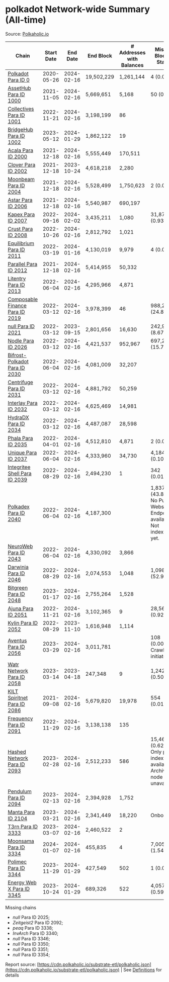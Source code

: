 # polkadot Network-wide Summary (All-time)

Source: [Polkaholic.io](https://polkaholic.io)


| Chain            | Start Date | End Date | End Block | # Addresses with Balances | Missing Blocks / Status |
| ---------------- | ---------- | ---------| --------- | ------------------------- | ----------------------- |
| [Polkadot Para ID 0](/polkadot/0-polkadot) | 2020-05-26 | 2024-02-16 | 19,502,229 |  1,261,144 | 4 (0.00%)  |
| [AssetHub Para ID 1000](/polkadot/1000-assethub) | 2021-11-05 | 2024-02-16 | 5,669,651 |  5,168 | 50 (0.00%)  |
| [Collectives Para ID 1001](/polkadot/1001-collectives) | 2022-11-21 | 2024-02-16 | 3,198,199 |  86 |    |
| [BridgeHub Para ID 1002](/polkadot/1002-bridgehub) | 2023-05-12 | 2024-01-29 | 1,862,122 |  19 |    |
| [Acala Para ID 2000](/polkadot/2000-acala) | 2021-12-18 | 2024-02-16 | 5,555,449 |  170,511 |    |
| [Clover Para ID 2002](/polkadot/2002-clover) | 2021-12-18 | 2023-10-24 | 4,618,218 |  2,280 |    |
| [Moonbeam Para ID 2004](/polkadot/2004-moonbeam) | 2021-12-18 | 2024-02-16 | 5,528,499 |  1,750,623 | 2 (0.00%)  |
| [Astar Para ID 2006](/polkadot/2006-astar) | 2021-12-18 | 2024-02-16 | 5,540,987 |  690,197 |    |
| [Kapex Para ID 2007](/polkadot/2007-kapex) | 2022-09-16 | 2024-02-02 | 3,435,211 |  1,080 | 31,872 (0.93%)  |
| [Crust Para ID 2008](/polkadot/2008-crust) | 2022-10-26 | 2024-02-16 | 2,812,792 |  1,021 |    |
| [Equilibrium Para ID 2011](/polkadot/2011-equilibrium) | 2022-03-19 | 2024-01-16 | 4,130,019 |  9,979 | 4 (0.00%)  |
| [Parallel Para ID 2012](/polkadot/2012-parallel) | 2021-12-18 | 2024-02-16 | 5,414,955 |  50,332 |    |
| [Litentry Para ID 2013](/polkadot/2013-litentry) | 2022-06-04 | 2024-02-16 | 4,295,966 |  4,871 |    |
| [Composable Finance Para ID 2019](/polkadot/2019-composable) | 2022-03-12 | 2024-02-16 | 3,978,399 |  46 | 988,228 (24.84%)  |
| [null Para ID 2021](/polkadot/2021-efinity) | 2022-03-12 | 2023-09-15 | 2,801,656 |  16,630 | 242,949 (8.67%)  |
| [Nodle Para ID 2026](/polkadot/2026-nodle) | 2022-03-12 | 2024-02-16 | 4,421,537 |  952,967 | 697,249 (15.77%)  |
| [Bifrost-Polkadot Para ID 2030](/polkadot/2030-bifrost) | 2022-06-04 | 2024-02-16 | 4,081,009 |  32,207 |    |
| [Centrifuge Para ID 2031](/polkadot/2031-centrifuge) | 2022-03-12 | 2024-02-16 | 4,881,792 |  50,259 |    |
| [Interlay Para ID 2032](/polkadot/2032-interlay) | 2022-03-12 | 2024-02-16 | 4,625,469 |  14,981 |    |
| [HydraDX Para ID 2034](/polkadot/2034-hydradx) | 2022-03-12 | 2024-02-16 | 4,487,087 |  28,598 |    |
| [Phala Para ID 2035](/polkadot/2035-phala) | 2022-04-01 | 2024-02-16 | 4,512,810 |  4,871 | 2 (0.00%)  |
| [Unique Para ID 2037](/polkadot/2037-unique) | 2022-06-04 | 2024-02-16 | 4,333,960 |  34,730 | 4,184 (0.10%)  |
| [Integritee Shell Para ID 2039](/polkadot/2039-integritee) | 2022-08-29 | 2024-02-16 | 2,494,230 |  1 | 342 (0.01%)  |
| [Polkadex Para ID 2040](/polkadot/2040-polkadex) | 2022-06-04 | 2024-02-16 | 4,187,300 |   | 1,837,152 (43.87%) No Public Websocket Endpoint available: Not indexing yet. |
| [NeuroWeb Para ID 2043](/polkadot/2043-neuroweb) | 2022-06-04 | 2024-02-16 | 4,330,092 |  3,866 |    |
| [Darwinia Para ID 2046](/polkadot/2046-darwinia) | 2022-08-29 | 2024-02-16 | 2,074,553 |  1,048 | 1,098,047 (52.93%)  |
| [Bitgreen Para ID 2048](/polkadot/2048-bitgreen) | 2023-01-17 | 2024-02-16 | 2,755,264 |  1,528 |    |
| [Ajuna Para ID 2051](/polkadot/2051-ajuna) | 2022-11-21 | 2024-02-16 | 3,102,365 |  9 | 28,565 (0.92%)  |
| [Kylin Para ID 2052](/polkadot/2052-kylin) | 2022-08-29 | 2023-11-10 | 1,616,948 |  1,114 |    |
| [Aventus Para ID 2056](/polkadot/2056-aventus) | 2023-03-29 | 2024-02-16 | 3,011,781 |   | 108 (0.00%) Crawling initiated |
| [Watr Network Para ID 2058](/polkadot/2058-watr) | 2023-03-14 | 2023-04-18 | 247,348 |  9 | 1,242 (0.50%)  |
| [KILT Spiritnet Para ID 2086](/polkadot/2086-kilt) | 2021-09-08 | 2024-02-16 | 5,679,820 |  19,978 | 554 (0.01%)  |
| [Frequency Para ID 2091](/polkadot/2091-frequency) | 2022-11-29 | 2024-02-16 | 3,138,138 |  135 |    |
| [Hashed Network Para ID 2093](/polkadot/2093-hashed) | 2023-02-28 | 2024-02-16 | 2,512,233 |  586 | 15,464 (0.62%) Only partial index available: Archive node unavailable |
| [Pendulum Para ID 2094](/polkadot/2094-pendulum) | 2023-02-13 | 2024-02-16 | 2,394,928 |  1,752 |    |
| [Manta Para ID 2104](/polkadot/2104-manta) | 2023-03-21 | 2024-02-16 | 2,341,449 |  18,220 |   Onboarding |
| [T3rn Para ID 3333](/polkadot/3333-t3rn) | 2023-03-07 | 2024-02-16 | 2,460,522 |  2 |    |
| [Moonsama Para ID 3334](/polkadot/3334-moonsama) | 2024-01-07 | 2024-02-16 | 455,835 |  4 | 7,005 (1.54%)  |
| [Polimec Para ID 3344](/polkadot/3344-polimec) | 2023-11-29 | 2024-01-29 | 427,549 |  502 | 1 (0.00%)  |
| [Energy Web X Para ID 3345](/polkadot/3345-energywebx) | 2023-10-24 | 2024-01-29 | 689,326 |  522 | 4,057 (0.59%)  |

Missing chains


* *null* Para ID 2025; 
* *Zeitgeist2* Para ID 2092; 
* *peaq* Para ID 3338; 
* *InvArch* Para ID 3340; 
* *null* Para ID 3346; 
* *null* Para ID 3350; 
* *null* Para ID 3351; 
* *null* Para ID 3354; 

Report source: [https://cdn.polkaholic.io/substrate-etl/polkaholic.json](https://cdn.polkaholic.io/substrate-etl/polkaholic.json) | See [Definitions](/DEFINITIONS.md) for details

